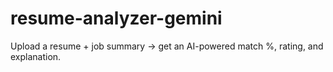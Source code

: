 # resume-analyzer-gemini
Upload a resume + job summary → get an AI-powered match %, rating, and explanation.
